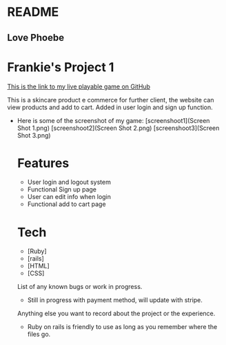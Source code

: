 # README

## Love Phoebe 

# Frankie's Project 1


[This is the link to my live playable game on GitHub](https://glacial-earth-66043.herokuapp.com/)

This is a skincare product e commerce for further client, the website can view products and add to cart. Added in user login and sign up function. 

- Here is some of the screenshot of my game: 
  [screenshoot1](Screen Shot 1.png)
  [screenshoot2](Screen Shot 2.png)
  [screenshoot3](Screen Shot 3.png)

  # Features
  - User login and logout system
  - Functional Sign up page
  - User can edit info when login
  - Functional add to cart page

  # Tech
  - [Ruby] 
  - [rails] 
  - [HTML] 
  - [CSS]

  List of any known bugs or work in progress.
  - Still in progress with payment method, will update with stripe.

  Anything else you want to record about the project or the experience.
  - Ruby on rails is friendly to use as long as you remember where the files go.  